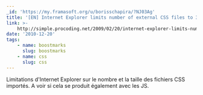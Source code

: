 ```yaml
---
_id: 'https://my.framasoft.org/u/borisschapira/?NJ03Ag'
title: '[EN] Internet Explorer limits number of external CSS files to 32'
link: >-
    http://simple.procoding.net/2009/02/20/internet-explorer-limits-number-of-external-css-files-to-32
date: '2010-12-20'
tags:
    - name: boostmarks
      slug: boostmarks
    - name: css
      slug: css
---
```


<div class="markdown"><p>Limitations d'Internet Explorer sur le nombre et la taille des fichiers CSS importés. A voir si cela se produit également avec les JS.
</p></div>
